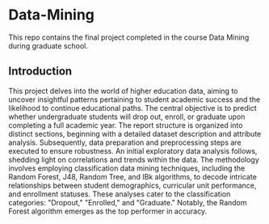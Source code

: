 # Data-Mining
This repo contains the final project completed in the course Data Mining during graduate school.
## Introduction
This project delves into the world of higher education data, aiming to uncover insightful patterns pertaining to student academic success and the likelihood to continue educational paths. The central objective is to predict whether undergraduate students will drop out, enroll, or graduate upon completing a full academic year. The report structure is organized into distinct sections, beginning with a detailed dataset description and attribute analysis. Subsequently, data preparation and preprocessing steps are executed to ensure robustness. An initial exploratory data analysis follows, shedding light on correlations and trends within the data. The methodology involves employing classification data mining techniques, including the Random Forest, J48, Random Tree, and IBk algorithms, to decode intricate relationships between student demographics, curricular unit performance, and enrollment statuses. These analyses cater to the classification categories: "Dropout," "Enrolled," and "Graduate." Notably, the Random Forest algorithm emerges as the top performer in accuracy.
